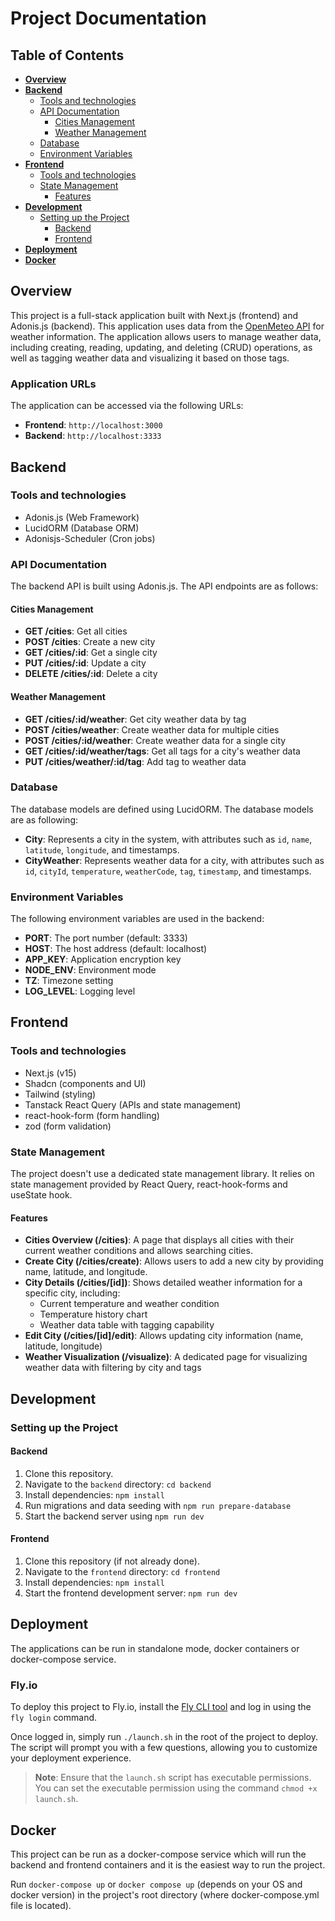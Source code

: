 # **Project Documentation**

## **Table of Contents**

- [**Overview**](#overview)
- [**Backend**](#backend)
  - [Tools and technologies](#tools-and-technologies)
  - [API Documentation](#api-documentation)
    - [Cities Management](#cities-management)
    - [Weather Management](#weather-management)
  - [Database](#database)
  - [Environment Variables](#environment-variables)
- [**Frontend**](#frontend)
  - [Tools and technologies](#tools-and-technologies-1)
  - [State Management](#state-management)
    - [Features](#features)
- [**Development**](#development)
  - [Setting up the Project](#setting-up-the-project)
    - [Backend](#backend-1)
    - [Frontend](#frontend-1)
- [**Deployment**](#deployment)
- [**Docker**](#docker)

## **Overview**

This project is a full-stack application built with Next.js (frontend) and Adonis.js (backend). This application uses data from the [OpenMeteo API](https://open-meteo.com) for weather information. The application allows users to manage weather data, including creating, reading, updating, and deleting (CRUD) operations, as well as tagging weather data and visualizing it based on those tags.

### Application URLs

The application can be accessed via the following URLs:

- **Frontend**: `http://localhost:3000`
- **Backend**: `http://localhost:3333`

## **Backend**

### Tools and technologies

- Adonis.js (Web Framework)
- LucidORM (Database ORM)
- Adonisjs-Scheduler (Cron jobs)

### API Documentation

The backend API is built using Adonis.js. The API endpoints are as follows:

#### Cities Management

- **GET /cities**: Get all cities
- **POST /cities**: Create a new city
- **GET /cities/:id**: Get a single city
- **PUT /cities/:id**: Update a city
- **DELETE /cities/:id**: Delete a city

#### Weather Management

- **GET /cities/:id/weather**: Get city weather data by tag
- **POST /cities/weather**: Create weather data for multiple cities
- **POST /cities/:id/weather**: Create weather data for a single city
- **GET /cities/:id/weather/tags**: Get all tags for a city's weather data
- **PUT /cities/weather/:id/tag**: Add tag to weather data

### Database

The database models are defined using LucidORM. The database models are as following:

- **City**: Represents a city in the system, with attributes such as `id`, `name`, `latitude`, `longitude`, and timestamps.
- **CityWeather**: Represents weather data for a city, with attributes such as `id`, `cityId`, `temperature`, `weatherCode`, `tag`, `timestamp`, and timestamps.

### Environment Variables

The following environment variables are used in the backend:

- **PORT**: The port number (default: 3333)
- **HOST**: The host address (default: localhost)
- **APP_KEY**: Application encryption key
- **NODE_ENV**: Environment mode
- **TZ**: Timezone setting
- **LOG_LEVEL**: Logging level

## **Frontend**

### Tools and technologies

- Next.js (v15)
- Shadcn (components and UI)
- Tailwind (styling)
- Tanstack React Query (APIs and state management)
- react-hook-form (form handling)
- zod (form validation)

### State Management

The project doesn't use a dedicated state management library. It relies on state management provided by React Query, react-hook-forms and useState hook.

#### Features

- **Cities Overview (/cities)**: A page that displays all cities with their current weather conditions and allows searching cities.
- **Create City (/cities/create)**: Allows users to add a new city by providing name, latitude, and longitude.
- **City Details (/cities/[id])**: Shows detailed weather information for a specific city, including:
  - Current temperature and weather condition
  - Temperature history chart
  - Weather data table with tagging capability
- **Edit City (/cities/[id]/edit)**: Allows updating city information (name, latitude, longitude)
- **Weather Visualization (/visualize)**: A dedicated page for visualizing weather data with filtering by city and tags

## **Development**

### Setting up the Project

#### Backend

1. Clone this repository.
2. Navigate to the `backend` directory: `cd backend`
3. Install dependencies: `npm install`
4. Run migrations and data seeding with `npm run prepare-database`
5. Start the backend server using `npm run dev`

#### Frontend

1. Clone this repository (if not already done).
2. Navigate to the `frontend` directory: `cd frontend`
3. Install dependencies: `npm install`
4. Start the frontend development server: `npm run dev`

## **Deployment**

The applications can be run in standalone mode, docker containers or docker-compose service.

### Fly.io

To deploy this project to Fly.io, install the [Fly CLI tool](https://fly.io/docs/flyctl/install/) and log in using the `fly login` command.

Once logged in, simply run `./launch.sh` in the root of the project to deploy. The script will prompt you with a few questions, allowing you to customize your deployment experience.

> **Note**: Ensure that the `launch.sh` script has executable permissions. You can set the executable permission using the command `chmod +x launch.sh`.

## **Docker**

This project can be run as a docker-compose service which will run the backend and frontend containers and it is the easiest way to run the project.

Run `docker-compose up` or `docker compose up` (depends on your OS and docker version) in the project's root directory (where docker-compose.yml file is located).
